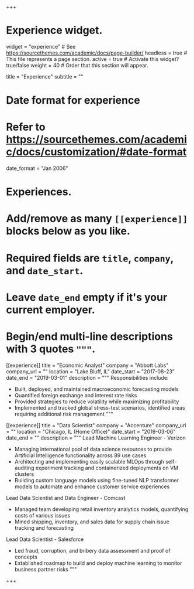 +++
# Experience widget.
widget = "experience"  # See https://sourcethemes.com/academic/docs/page-builder/
headless = true  # This file represents a page section.
active = true  # Activate this widget? true/false
weight = 40  # Order that this section will appear.

title = "Experience"
subtitle = ""

# Date format for experience
#   Refer to https://sourcethemes.com/academic/docs/customization/#date-format
date_format = "Jan 2006"

# Experiences.
#   Add/remove as many `[[experience]]` blocks below as you like.
#   Required fields are `title`, `company`, and `date_start`.
#   Leave `date_end` empty if it's your current employer.
#   Begin/end multi-line descriptions with 3 quotes `"""`.
[[experience]]
  title = "Economic Analyst"
  company = "Abbott Labs"
  company_url = ""
  location = "Lake Bluff, IL"
  date_start = "2017-08-23"
  date_end = "2019-03-01"
  description = """
  Responsibilities include:
  
  * Built, deployed, and maintained macroeconomic forecasting models
  * Quantified foreign exchange and interest rate risks
  * Provided strategies to reduce volatility while maximizing profitability
  * Implemented and tracked global stress-test scenarios, identified areas requiring additional risk management
  """

[[experience]]
  title = "Data Scientist"
  company = "Accenture"
  company_url = ""
  location = "Chicago, IL (Home Office)"
  date_start = "2019-03-06"
  date_end = ""
  description = """
  Lead Machine Learning Engineer - Verizon
  * Managing international pool of data science resources to provide Artificial Intelligence functionality across 89 use cases
  * Architecting and implementing easily scalable MLOps through self-auditing experiment tracking and containerized deployments on VM clusters
  *	Building custom language models using fine-tuned NLP transformer models to automate and enhance customer service experiences 


  Lead Data Scientist and Data Engineer - Comcast
  * Managed team developing retail inventory analytics models, quantifying costs of various issues
  *	Mined shipping, inventory, and sales data for supply chain issue tracking and forecasting


  Lead Data Scientist - Salesforce
  * Led fraud, corruption, and bribery data assessment and proof of concepts
  * Established roadmap to build and deploy machine learning to monitor business partner risks
  """

+++
